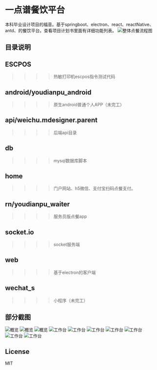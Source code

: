 
一点谱餐饮平台
====
本科毕业设计项目的福音。基于springboot、electron、react、reactNative、antd、的餐饮平台。查看项目计划书里面有详细功能列表。
![整体点餐流程图](https://github.com/tangxingchu/yidpu/blob/master/sample/%E4%B8%AD%E5%B0%8F%E9%A4%90%E5%8E%85.png)

目录说明
-------
## ESCPOS
>>>>热敏打印机escpos指令测试代码
## android/youdianpu_android
>>>>原生android普通个人APP（未完工）
## api/weichu.mdesigner.parent
>>>>后端api目录
## db
>>>>mysql数据库脚本
## home
>>>> 门户网站、h5微信、支付宝扫码点餐支付。
## rn/youdianpu_waiter
>>>> 服务员版点餐app
## socket.io
>>>> socket服务端
## web
>>>> 基于electron的客户端
## wechat_s
>>>> 小程序（未完工）

部分截图
-------
![概览](https://github.com/tangxingchu/yidpu/blob/master/sample/1558161812772.jpg)
![概览](https://github.com/tangxingchu/yidpu/blob/master/sample/1558161856684.jpg)
![概览](https://github.com/tangxingchu/yidpu/blob/master/sample/1558161881168.jpg)
![工作台](https://github.com/tangxingchu/yidpu/blob/master/sample/1558161900997.jpg)
![工作台](https://github.com/tangxingchu/yidpu/blob/master/sample/1558168551664.jpg)
![工作台](https://github.com/tangxingchu/yidpu/blob/master/sample/1558168563258.jpg)
![工作台](https://github.com/tangxingchu/yidpu/blob/master/sample/1558168579404.jpg)
![工作台](https://github.com/tangxingchu/yidpu/blob/master/sample/1558168591878.jpg)
![工作台](https://github.com/tangxingchu/yidpu/blob/master/sample/1558168603722.jpg)
![工作台](https://github.com/tangxingchu/yidpu/blob/master/sample/IMG_20190117_093038.jpg)

License
-------
MIT

